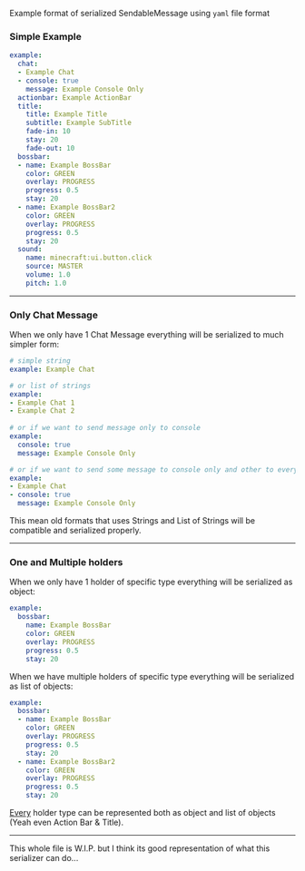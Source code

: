 Example format of serialized SendableMessage using `yaml` file format

### Simple Example
```yaml
example:
  chat:
  - Example Chat
  - console: true
    message: Example Console Only
  actionbar: Example ActionBar
  title:
    title: Example Title
    subtitle: Example SubTitle
    fade-in: 10
    stay: 20
    fade-out: 10
  bossbar:
  - name: Example BossBar
    color: GREEN
    overlay: PROGRESS
    progress: 0.5
    stay: 20
  - name: Example BossBar2
    color: GREEN
    overlay: PROGRESS
    progress: 0.5
    stay: 20
  sound:
    name: minecraft:ui.button.click
    source: MASTER
    volume: 1.0
    pitch: 1.0
```

---

### Only Chat Message
When we only have 1 Chat Message everything will be serialized to much simpler form:
```yaml
# simple string
example: Example Chat

# or list of strings
example:
- Example Chat 1
- Example Chat 2
  
# or if we want to send message only to console
example:
  console: true
  message: Example Console Only

# or if we want to send some message to console only and other to everyone
example:
- Example Chat
- console: true
  message: Example Console Only
```

This mean old formats that uses Strings and List of Strings will be compatible and serialized properly.

---

### One and Multiple holders 
When we only have 1 holder of specific type everything will be serialized as object:
```yaml
example:
  bossbar:
    name: Example BossBar
    color: GREEN
    overlay: PROGRESS
    progress: 0.5
    stay: 20
```

When we have multiple holders of specific type everything will be serialized as list of objects:
```yaml
example:
  bossbar:
  - name: Example BossBar
    color: GREEN
    overlay: PROGRESS
    progress: 0.5
    stay: 20
  - name: Example BossBar2
    color: GREEN
    overlay: PROGRESS
    progress: 0.5
    stay: 20
```

<u>Every</u> holder type can be represented both as object and list of objects (Yeah even Action Bar & Title).

---
This whole file is W.I.P. but I think its good representation of what this serializer can do... 